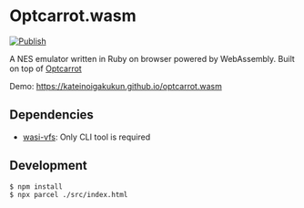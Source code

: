 # Optcarrot.wasm

[![Publish](https://github.com/kateinoigakukun/optcarrot.wasm/actions/workflows/publish.yml/badge.svg)](https://github.com/kateinoigakukun/optcarrot.wasm/actions/workflows/publish.yml)

A NES emulator written in Ruby on browser powered by WebAssembly. Built on top of <a href="https://github.com/mame/optcarrot" target="_blank">Optcarrot</a>

Demo: https://kateinoigakukun.github.io/optcarrot.wasm

## Dependencies

- [wasi-vfs](https://github.com/kateinoigakukun/wasi-vfs/): Only CLI tool is required

## Development

```console
$ npm install
$ npx parcel ./src/index.html
```

